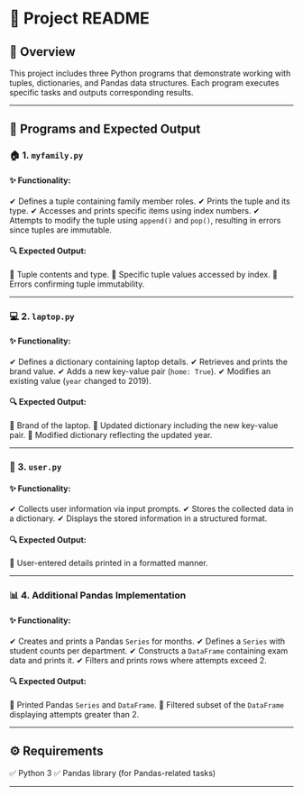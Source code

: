 # 📌 Project README

## 📖 Overview
This project includes three Python programs that demonstrate working with tuples, dictionaries, and Pandas data structures. Each program executes specific tasks and outputs corresponding results.

---

## 📂 Programs and Expected Output

### 🏠 1. `myfamily.py`

#### ✨ Functionality:
 ✔ Defines a tuple containing family member roles.
 ✔ Prints the tuple and its type.
 ✔ Accesses and prints specific items using index numbers.
 ✔ Attempts to modify the tuple using `append()` and `pop()`, resulting in errors since tuples are immutable.

#### 🔍 Expected Output:
📌 Tuple contents and type.
📌 Specific tuple values accessed by index.
📌 Errors confirming tuple immutability.

---

### 💻 2. `laptop.py`

#### ✨ Functionality:
✔ Defines a dictionary containing laptop details.
✔ Retrieves and prints the brand value.
✔ Adds a new key-value pair (`home: True`).
✔ Modifies an existing value (`year` changed to 2019).

#### 🔍 Expected Output:
📌 Brand of the laptop.
📌 Updated dictionary including the new key-value pair.
📌 Modified dictionary reflecting the updated year.

---

### 👤 3. `user.py`

#### ✨ Functionality:
✔ Collects user information via input prompts.
✔ Stores the collected data in a dictionary.
✔ Displays the stored information in a structured format.

#### 🔍 Expected Output:
📌 User-entered details printed in a formatted manner.

---

### 📊 4. Additional Pandas Implementation

#### ✨ Functionality:
✔ Creates and prints a Pandas `Series` for months.
✔ Defines a `Series` with student counts per department.
✔ Constructs a `DataFrame` containing exam data and prints it.
✔ Filters and prints rows where attempts exceed 2.

#### 🔍 Expected Output:
📌 Printed Pandas `Series` and `DataFrame`.
📌 Filtered subset of the `DataFrame` displaying attempts greater than 2.

---

## ⚙ Requirements
✅ Python 3
✅ Pandas library (for Pandas-related tasks)

---
